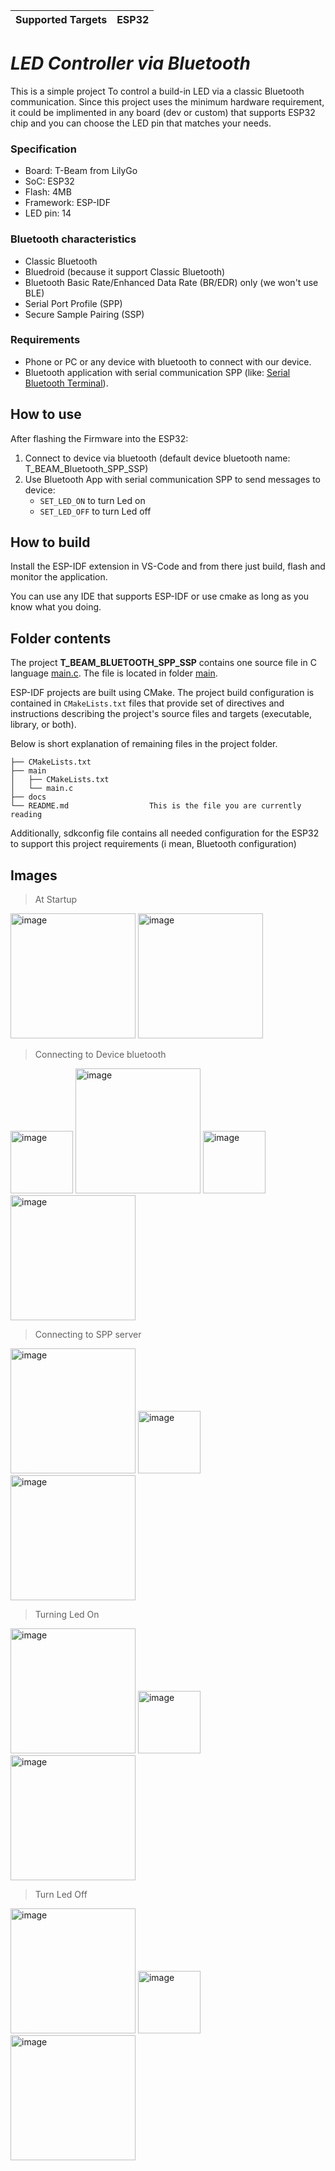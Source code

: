 | Supported Targets | ESP32 |
| ----------------- | ----- |

# _LED Controller via Bluetooth_

This is a simple project To control a build-in LED via a classic Bluetooth communication. Since this project uses the minimum hardware requirement, it could be implimented in any board (dev or custom) that supports ESP32 chip and you can choose the LED pin that matches your needs.

### Specification
+ Board: T-Beam from LilyGo
+ SoC: ESP32
+ Flash: 4MB
+ Framework: ESP-IDF
+ LED pin: 14

### Bluetooth characteristics
+ Classic Bluetooth
+ Bluedroid (because it support Classic Bluetooth)
+ Bluetooth Basic Rate/Enhanced Data Rate (BR/EDR) only (we won't use BLE)
+ Serial Port Profile (SPP)
+ Secure Sample Pairing (SSP)

### Requirements
+ Phone or PC or any device with bluetooth to connect with our device.
+ Bluetooth application with serial communication SPP (like: [Serial Bluetooth Terminal](https://play.google.com/store/apps/details?id=de.kai_morich.serial_bluetooth_terminal&hl=en&gl=US)).

## How to use
After flashing the Firmware into the ESP32:
1. Connect to device via bluetooth (default device bluetooth name: T_BEAM_Bluetooth_SPP_SSP)
2. Use Bluetooth App with serial communication SPP to send messages to device:
    + `SET_LED_ON` to turn Led on
    + `SET_LED_OFF` to turn Led off

## How to build
Install the ESP-IDF extension in VS-Code and from there just build, flash and monitor the application.

You can use any IDE that supports ESP-IDF or use cmake as long as you know what you doing.

## Folder contents
The project **T_BEAM_BLUETOOTH_SPP_SSP** contains one source file in C language [main.c](main/main.c). The file is located in folder [main](main).

ESP-IDF projects are built using CMake. The project build configuration is contained in `CMakeLists.txt`
files that provide set of directives and instructions describing the project's source files and targets
(executable, library, or both). 

Below is short explanation of remaining files in the project folder.

```
├── CMakeLists.txt
├── main
│   ├── CMakeLists.txt
│   └── main.c
├── docs
└── README.md                  This is the file you are currently reading
```
Additionally, sdkconfig file contains all needed configuration for the ESP32 to support this project requirements (i mean, Bluetooth configuration)

## Images
> At Startup

<img src="docs/T_Beam_Bluetooth_SPP_SSP_Startup.JPG" alt="image" width="auto" height="200">
<img src="docs/T_Beam_Bluetooth disc.jpg" alt="image" width="auto" height="200">


> Connecting to Device bluetooth

<img src="docs/T_Beam_Bluetooth_SPP_SSP_waiting for pairing.JPG" alt="image" width="auto" height="100">
<img src="docs/T_Beam_Bluetooth pairing.jpg" alt="image" width="auto" height="200">
<img src="docs/T_Beam_Bluetooth_SPP_SSP_Paired.JPG" alt="image" width="auto" height="100">
<img src="docs/T_Beam_Bluetooth connected.jpg" alt="image" width="auto" height="200">


> Connecting to SPP server

<img src="docs/App connect to server.jpg" alt="image" width="auto" height="200">
<img src="docs/T_Beam_Bluetooth_SPP_SSP Server_Connected.JPG" alt="image" width="auto" height="100">
<img src="docs/App connected to server.jpg" alt="image" width="auto" height="200">


> Turning Led On

<img src="docs/App turn led on.jpg" alt="image" width="auto" height="200">
<img src="docs/T_Beam_Bluetooth_SPP_SSP_Turn Led On.JPG" alt="image" width="auto" height="100">
<img src="docs/T_Beam led on.jpg" alt="image" width="auto" height="200">


> Turn Led Off

<img src="docs/App turn led off.jpg" alt="image" width="auto" height="200">
<img src="docs/T_Beam_Bluetooth_SPP_SSP_Turn Led Off.JPG" alt="image" width="auto" height="100">
<img src="docs/T_Beam led off.jpg" alt="image" width="auto" height="200">